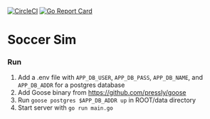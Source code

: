 [![CircleCI](https://circleci.com/gh/thebho/soccersim.svg?style=svg)](https://circleci.com/gh/thebho/soccersim)
[![Go Report Card](https://goreportcard.com/badge/github.com/thebho/soccersim)](https://goreportcard.com/report/github.com/thebho/soccersim)

# Soccer Sim
### Run
1. Add a .env file with `APP_DB_USER`, `APP_DB_PASS`, `APP_DB_NAME`, and `APP_DB_ADDR` for a postgres database
1. Add Goose binary from https://github.com/pressly/goose
1. Run `goose postgres $APP_DB_ADDR up` in ROOT/data directory
1. Start server with `go run main.go`
